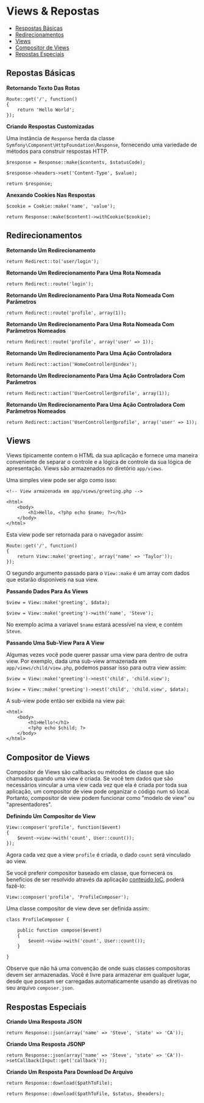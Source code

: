 # Views & Repostas

- [Respostas Básicas](#basic-responses)
- [Redirecionamentos](#redirects)
- [Views](#views)
- [Compositor de Views](#view-composers)
- [Repostas Especiais](#special-responses)

<a name="basic-responses"></a>
## Repostas Básicas

**Retornando Texto Das Rotas**

	Route::get('/', function()
	{
		return 'Hello World';
	});

**Criando Respostas Customizadas**

Uma instância de `Response` herda da classe `Symfony\Component\HttpFoundation\Response`, fornecendo uma variedade de métodos para construir respostas HTTP.

	$response = Response::make($contents, $statusCode);

	$response->headers->set('Content-Type', $value);

	return $response;

**Anexando Cookies Nas Respostas**

	$cookie = Cookie::make('name', 'value');

	return Response::make($content)->withCookie($cookie);

<a name="redirects"></a>
## Redirecionamentos

**Retornando Um Redirecionamento**

	return Redirect::to('user/login');

**Retornando Um Redirecionamento Para Uma Rota Nomeada**

	return Redirect::route('login');

**Retornando Um Redirecionamento Para Uma Rota Nomeada Com Parâmetros**

	return Redirect::route('profile', array(1));

**Retornando Um Redirecionamento Para Uma Rota Nomeada Com Parâmetros Nomeados**

	return Redirect::route('profile', array('user' => 1));

**Retornando Um Redirecionamento Para Uma Ação Controladora**

	return Redirect::action('HomeController@index');

**Retornando Um Redirecionamento Para Uma Ação Controladora Com Parâmetros**

	return Redirect::action('UserController@profile', array(1));

**Retornando Um Redirecionamento Para Uma Ação Controladora Com Parâmetros Nomeados**

	return Redirect::action('UserController@profile', array('user' => 1));

<a name="views"></a>
## Views

Views tipicamente contem o HTML da sua aplicação e fornece uma maneira conveniente de separar o controle e a lógica de controle da sua lógica de apresentação. Views são armazenados no diretório `app/views`.

Uma simples view pode ser algo como isso:

	<!-- View armazenada em app/views/greeting.php -->

	<html>
		<body>
			<h1>Hello, <?php echo $name; ?></h1>
		</body>
	</html>

Esta view pode ser retornada para o navegador assim:

	Route::get('/', function()
	{
		return View::make('greeting', array('name' => 'Taylor'));
	});

O segundo argumento passado para o `View::make` é um array com dados que estarão disponíveis na sua view.

**Passando Dados Para As Views**

	$view = View::make('greeting', $data);

	$view = View::make('greeting')->with('name', 'Steve');

No exemplo acima a variavel `$name` estará acessível na view, e contém `Steve`.

**Passando Uma Sub-View Para A View**

Algumas vezes você pode querer passar uma view para dentro de outra view. Por exemplo, dada uma sub-view armazenada em `app/views/child/view.php`, podemos passar isso para outra view assim:

	$view = View::make('greeting')->nest('child', 'child.view');

	$view = View::make('greeting')->nest('child', 'child.view', $data);

A sub-view pode então ser exibida na view pai:

	<html>
		<body>
			<h1>Hello!</h1>
			<?php echo $child; ?>
		</body>
	</html>

<a name="view-composers"></a>
## Compositor de Views

Compositor de Views são callbacks ou métodos de classe que são chamados quando uma view é criada. Se você tem dados que são necessários vincular a uma view cada vez que ela é criada por toda sua aplicação, um compositor de view pode organizar o código num só local. Portanto, compositor de view podem funcionar como "modelo de view" ou "apresentadores".

**Definindo Um Compositor de View**

	View::composer('profile', function($event)
	{
		$event->view->with('count', User::count());
	});

Agora cada vez que a view `profile` é criada, o dado `count` será vinculado ao view.

Se você preferir compositor baseado em classe, que fornecerá os benefícios de ser resolvido através da aplicação [conteúdo IoC](/docs/ioc), poderá fazê-lo:

	View::composer('profile', 'ProfileComposer');

Uma classe compositor de view deve ser definida assim:

	class ProfileComposer {

		public function compose($event)
		{
			$event->view->with('count', User::count());
		}

	}

Observe que não há uma convenção de onde suas classes compositoras devem ser armazenadas. Você é livre para armazenar em qualquer lugar, desde que possam ser carregadas automaticamente usando as diretivas no seu arquivo `composer.json`.

<a name="special-responses"></a>
## Respostas Especiais

**Criando Uma Resposta JSON**

	return Response::json(array('name' => 'Steve', 'state' => 'CA'));

**Criando Uma Resposta JSONP**

	return Response::json(array('name' => 'Steve', 'state' => 'CA'))->setCallback(Input::get('callback'));

**Criando Um Resposta Para Download De Arquivo**

	return Response::download($pathToFile);

	return Response::download($pathToFile, $status, $headers);
